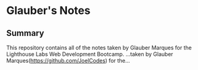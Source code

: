 # Glauber's Notes

## Summary 

This repository contains all of the notes taken by Glauber Marques for the Lighthouse Labs Web Development Bootcamp.
...taken by Glauber Marques(https://github.com/JoelCodes) for the...